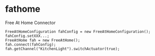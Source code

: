 # fathome

Free At Home Connector

```
FreeAtHomeConfiguration fahConfig = new FreeAtHomeConfiguration();
fahConfig.setXXX...;
FreeAtHome fah = new FreeAtHome();
fah.connect(fahConfig);
fah.getChannel("KitchenLight").switchActuator(true);
```
